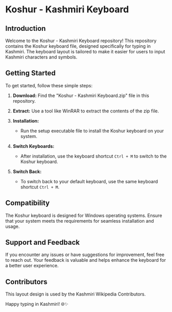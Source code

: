 # Koshur - Kashmiri Keyboard

## Introduction

Welcome to the Koshur - Kashmiri Keyboard repository! This repository contains the Koshur keyboard file, designed specifically for typing in Kashmiri. The keyboard layout is tailored to make it easier for users to input Kashmiri characters and symbols.

## Getting Started

To get started, follow these simple steps:

1. **Download:** Find the "Koshur - Kashmiri Keyboard.zip" file in this repository.

2. **Extract:** Use a tool like WinRAR to extract the contents of the zip file.

3. **Installation:**
   - Run the setup executable file to install the Koshur keyboard on your system.

4. **Switch Keyboards:**
   - After installation, use the keyboard shortcut `Ctrl + M` to switch to the Koshur keyboard.

5. **Switch Back:**
   - To switch back to your default keyboard, use the same keyboard shortcut `Ctrl + M`.

## Compatibility

The Koshur keyboard is designed for Windows operating systems. Ensure that your system meets the requirements for seamless installation and usage.

## Support and Feedback

If you encounter any issues or have suggestions for improvement, feel free to reach out. Your feedback is valuable and helps enhance the keyboard for a better user experience.

## Contributors

This layout design is used by the Kashmiri Wikipedia Contributors.

Happy typing in Kashmiri! 🌐✨
